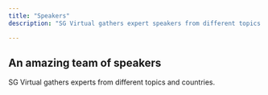 ```yaml
---
title: "Speakers"
description: "SG Virtual gathers expert speakers from different topics and countries."

---
```


## An amazing team of speakers

SG Virtual gathers experts from different topics and countries.